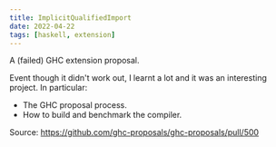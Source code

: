```yaml
---
title: ImplicitQualifiedImport
date: 2022-04-22
tags: [haskell, extension]
---
```


A (failed) GHC extension proposal.

Event though it didn't work out, I learnt a lot and it was an interesting project. In particular:

- The GHC proposal process.
- How to build and benchmark the compiler.

Source: https://github.com/ghc-proposals/ghc-proposals/pull/500
